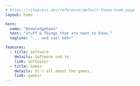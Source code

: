 ```yaml
---
# https://vitepress.dev/reference/default-theme-home-page
layout: home

hero:
  name: "Knowledgebase"
  text: "Stuff & Things that are neat to know."
  tagline: "... und viel mehr"

features:
  - title: Software
    details: Software und so
    link: software/
  - title: Games
    details: It's all about the games..
    link: games/
---
```


